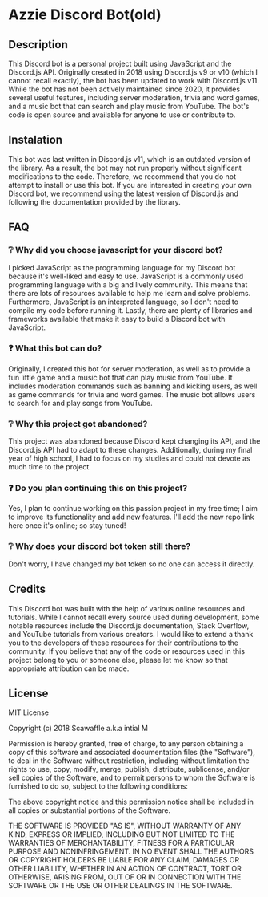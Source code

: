 # Azzie Discord Bot(old)
## Description
This Discord bot is a personal project built using JavaScript and the Discord.js API. Originally created in 2018 using Discord.js v9 or v10 (which I cannot recall exactly), the bot has been updated to work with Discord.js v11. While the bot has not been actively maintained since 2020, it provides several useful features, including server moderation, trivia and word games, and a music bot that can search and play music from YouTube. The bot's code is open source and available for anyone to use or contribute to.

## Instalation
This bot was last written in Discord.js v11, which is an outdated version of the library. As a result, the bot may not run properly without significant modifications to the code. Therefore, we recommend that you do not attempt to install or use this bot. If you are interested in creating your own Discord bot, we recommend using the latest version of Discord.js and following the documentation provided by the library.

## FAQ
### ❔ Why did you choose javascript for your discord bot?
I picked JavaScript as the programming language for my Discord bot because it's well-liked and easy to use. JavaScript is a commonly used programming language with a big and lively community. This means that there are lots of resources available to help me learn and solve problems. Furthermore, JavaScript is an interpreted language, so I don't need to compile my code before running it. Lastly, there are plenty of libraries and frameworks available that make it easy to build a Discord bot with JavaScript.

### ❓ What this bot can do?
Originally, I created this bot for server moderation, as well as to provide a fun little game and a music bot that can play music from YouTube. It includes moderation commands such as banning and kicking users, as well as game commands for trivia and word games. The music bot allows users to search for and play songs from YouTube.

### ❔ Why this project got abandoned?
This project was abandoned because Discord kept changing its API, and the Discord.js API had to adapt to these changes. Additionally, during my final year of high school, I had to focus on my studies and could not devote as much time to the project.

### ❓ Do you plan continuing this on this project?
Yes, I plan to continue working on this passion project in my free time; I aim to improve its functionality and add new features. I'll add the new repo link here once it's online; so stay tuned!

### ❔ Why does your discord bot token still there?
Don't worry, I have changed my bot token so no one can access it directly.

## Credits
This Discord bot was built with the help of various online resources and tutorials. While I cannot recall every source used during development, some notable resources include the Discord.js documentation, Stack Overflow, and YouTube tutorials from various creators. I would like to extend a thank you to the developers of these resources for their contributions to the community. If you believe that any of the code or resources used in this project belong to you or someone else, please let me know so that appropriate attribution can be made.

## License
MIT License

Copyright (c) 2018 Scawaffle a.k.a intial M

Permission is hereby granted, free of charge, to any person obtaining a copy
of this software and associated documentation files (the "Software"), to deal
in the Software without restriction, including without limitation the rights
to use, copy, modify, merge, publish, distribute, sublicense, and/or sell
copies of the Software, and to permit persons to whom the Software is
furnished to do so, subject to the following conditions:

The above copyright notice and this permission notice shall be included in
all copies or substantial portions of the Software.

THE SOFTWARE IS PROVIDED "AS IS", WITHOUT WARRANTY OF ANY KIND, EXPRESS OR
IMPLIED, INCLUDING BUT NOT LIMITED TO THE WARRANTIES OF MERCHANTABILITY,
FITNESS FOR A PARTICULAR PURPOSE AND NONINFRINGEMENT. IN NO EVENT SHALL THE
AUTHORS OR COPYRIGHT HOLDERS BE LIABLE FOR ANY CLAIM, DAMAGES OR OTHER
LIABILITY, WHETHER IN AN ACTION OF CONTRACT, TORT OR OTHERWISE, ARISING FROM,
OUT OF OR IN CONNECTION WITH THE SOFTWARE OR THE USE OR OTHER DEALINGS IN
THE SOFTWARE.

